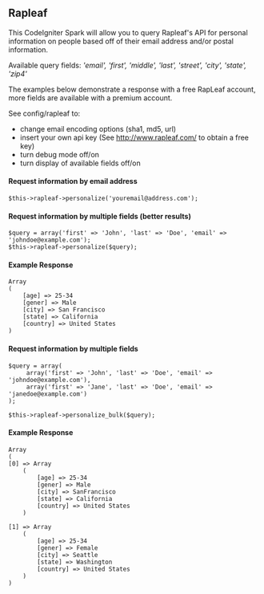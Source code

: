## Rapleaf
This CodeIgniter Spark will allow you to query Rapleaf's API for personal information on people based off of their email address and/or postal information.

Available query fields: _'email', 'first', 'middle', 'last', 'street', 'city', 'state', 'zip4'_

The examples below demonstrate a response with a free RapLeaf account, more fields are available with a premium account.

See config/rapleaf to:

*   change email encoding options (sha1, md5, url)
*   insert your own api key (See http://www.rapleaf.com/ to obtain a free key)
*   turn debug mode off/on
*   turn display of available fields off/on

#### Request information by email address
    $this->rapleaf->personalize('youremail@address.com');

#### Request information by multiple fields (better results)
    $query = array('first' => 'John', 'last' => 'Doe', 'email' => 'johndoe@example.com');
    $this->rapleaf->personalize($query);

#### Example Response

    Array
    (
        [age] => 25-34
        [gener] => Male
        [city] => San Francisco
        [state] => California
        [country] => United States
    )


#### Request information by multiple fields

    $query = array(
         array('first' => 'John', 'last' => 'Doe', 'email' => 'johndoe@example.com'),
         array('first' => 'Jane', 'last' => 'Doe', 'email' => 'janedoe@example.com')
    );

    $this->rapleaf->personalize_bulk($query);

#### Example Response

    Array
    (
    [0] => Array
        (
            [age] => 25-34
            [gener] => Male
            [city] => SanFrancisco
            [state] => California
            [country] => United States
        )

    [1] => Array
        (
            [age] => 25-34
            [gener] => Female
            [city] => Seattle
            [state] => Washington
            [country] => United States
        )
    )